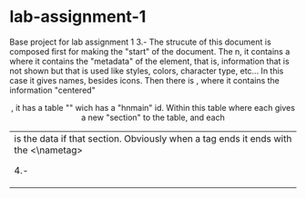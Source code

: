 # lab-assignment-1
Base project for lab assignment 1
3.- The strucute of this document is composed first for <html op=news> making the "start" of the document.
The n, it contains a <head> where it contains the "metadata" of the element, that is, information that is not shown but that is used like styles, colors, character type, etc... In this case it gives names, besides icons. Then there is <body>, where it contains the information "centered" <center>, it has a table "<table>" wich has a "hnmain" id. Within this table <tbody> where each <tr> gives a new "section" to the table, and each <td> is the data if that section. Obviously when a tag ends it ends with the <\nametag>

4.-

